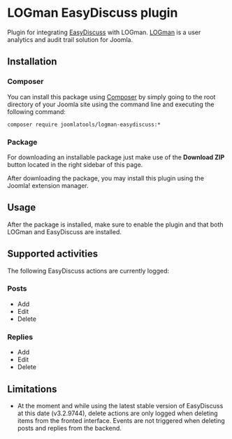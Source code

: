 LOGman EasyDiscuss plugin
========================

Plugin for integrating [EasyDiscuss](http://stackideas.com/easydiscuss/) with LOGman. [LOGman](http://joomlatools.com/logman) is a user analytics and audit trail solution for Joomla.

## Installation

### Composer

You can install this package using [Composer](https://getcomposer.org/) by simply going to the root directory of your Joomla site using the command line and executing the following command:

```
composer require joomlatools/logman-easydiscuss:*
```

### Package

For downloading an installable package just make use of the **Download ZIP** button located in the right sidebar of this page.

After downloading the package, you may install this plugin using the Joomla! extension manager.

## Usage

After the package is installed, make sure to enable the plugin and that both LOGman and EasyDiscuss are installed.

## Supported activities

The following EasyDiscuss actions are currently logged:

### Posts

* Add
* Edit
* Delete

### Replies

* Add
* Edit
* Delete

## Limitations

* At the moment and while using the latest stable version of EasyDiscuss at this date (v3.2.9744), delete actions are only logged when deleting items from the fronted interface. Events are not triggered when deleting posts and replies from the backend.